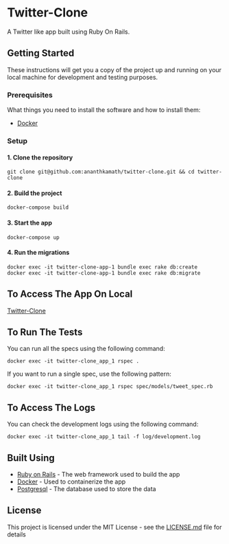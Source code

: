 # Twitter-Clone

A Twitter like app built using Ruby On Rails.

## Getting Started

These instructions will get you a copy of the project up and running on your local machine for development and testing purposes.

### Prerequisites

What things you need to install the software and how to install them:

- [Docker](https://docs.docker.com/)

### Setup

#### 1. Clone the repository

```
git clone git@github.com:ananthkamath/twitter-clone.git && cd twitter-clone
```

#### 2. Build the project

```
docker-compose build
```

#### 3. Start the app

```
docker-compose up
```

#### 4. Run the migrations

```
docker exec -it twitter-clone-app-1 bundle exec rake db:create
docker exec -it twitter-clone-app-1 bundle exec rake db:migrate
```

## To Access The App On Local
[Twitter-Clone](http://localhost:3000/)

## To Run The Tests

You can run all the specs using the following command:

```
docker exec -it twitter-clone_app_1 rspec .
```

If you want to run a single spec, use the following pattern:

```
docker exec -it twitter-clone_app_1 rspec spec/models/tweet_spec.rb
```

## To Access The Logs

You can check the development logs using the following command:

```
docker exec -it twitter-clone_app_1 tail -f log/development.log
```

## Built Using

- [Ruby on Rails](https://rubyonrails.org/) - The web framework used to build the app
- [Docker](https://www.docker.com/) - Used to containerize the app
- [Postgresql](https://www.postgresql.org/) - The database used to store the data

## License

This project is licensed under the MIT License - see the [LICENSE.md](LICENSE.md) file for details

